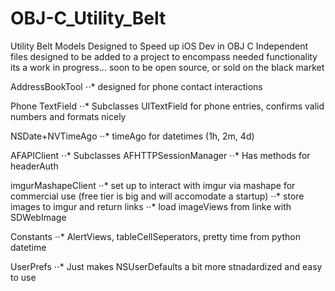 # OBJ-C_Utility_Belt
Utility Belt Models Designed to Speed up iOS Dev in OBJ C
Independent files designed to be added to a project to encompass needed functionality
its a work in progress... soon to be open source, or sold on the black market

AddressBookTool 
⋅⋅* designed for phone contact interactions

Phone TextField 
⋅⋅* Subclasses UITextField for phone entries, confirms valid numbers and formats nicely

NSDate+NVTimeAgo 
⋅⋅* timeAgo for datetimes (1h, 2m, 4d)

AFAPIClient 
⋅⋅* Subclasses AFHTTPSessionManager
⋅⋅* Has methods for headerAuth

imgurMashapeClient
⋅⋅* set up to interact with imgur via mashape for commercial use (free tier is big and will accomodate a startup)
⋅⋅* store images to imgur and return links
⋅⋅* load imageViews from linke with SDWebImage

Constants
⋅⋅* AlertViews, tableCellSeperators, pretty time from python datetime

UserPrefs
⋅⋅* Just makes NSUserDefaults a bit more stnadardized and easy to use


